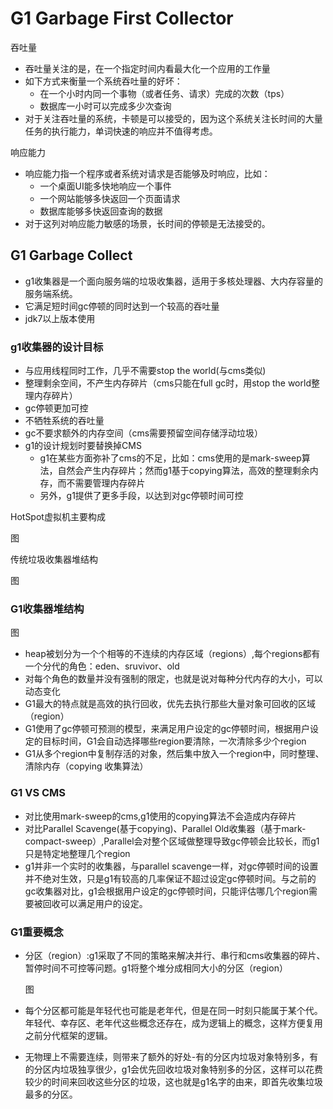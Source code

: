# G1   Garbage First Collector

吞吐量

- 吞吐量关注的是，在一个指定时间内看最大化一个应用的工作量
- 如下方式来衡量一个系统吞吐量的好坏：
  - 在一个小时内同一个事物（或者任务、请求）完成的次数（tps）
  - 数据库一小时可以完成多少次查询
- 对于关注吞吐量的系统，卡顿是可以接受的，因为这个系统关注长时间的大量任务的执行能力，单词快速的响应并不值得考虑。

响应能力

- 响应能力指一个程序或者系统对请求是否能够及时响应，比如：
  - 一个桌面UI能多快地响应一个事件
  - 一个网站能够多快返回一个页面请求
  - 数据库能够多快返回查询的数据
- 对于这列对响应能力敏感的场景，长时间的停顿是无法接受的。

## G1 Garbage Collect

- g1收集器是一个面向服务端的垃圾收集器，适用于多核处理器、大内存容量的服务端系统。
- 它满足短时间gc停顿的同时达到一个较高的吞吐量
- jdk7以上版本使用

### g1收集器的设计目标

- 与应用线程同时工作，几乎不需要stop the world(与cms类似)
- 整理剩余空间，不产生内存碎片（cms只能在full gc时，用stop the world整理内存碎片）
- gc停顿更加可控
- 不牺牲系统的吞吐量
- gc不要求额外的内存空间（cms需要预留空间存储浮动垃圾）
- g1的设计规划时要替换掉CMS
  - g1在某些方面弥补了cms的不足，比如：cms使用的是mark-sweep算法，自然会产生内存碎片；然而g1基于copying算法，高效的整理剩余内存，而不需要管理内存碎片
  - 另外，g1提供了更多手段，以达到对gc停顿时间可控

HotSpot虚拟机主要构成  

图

传统垃圾收集器堆结构

图

### G1收集器堆结构

图

- heap被划分为一个个相等的不连续的内存区域（regions）,每个regions都有一个分代的角色：eden、sruvivor、old
- 对每个角色的数量并没有强制的限定，也就是说对每种分代内存的大小，可以动态变化
- G1最大的特点就是高效的执行回收，优先去执行那些大量对象可回收的区域（region）
- G1使用了gc停顿可预测的模型，来满足用户设定的gc停顿时间，根据用户设定的目标时间，G1会自动选择哪些region要清除，一次清除多少个region
- G1从多个region中复制存活的对象，然后集中放入一个region中，同时整理、清除内存（copying 收集算法）

### G1 VS CMS

- 对比使用mark-sweep的cms,g1使用的copying算法不会造成内存碎片
- 对比Parallel Scavenge(基于copying)、Parallel Old收集器（基于mark-compact-sweep）,Parallel会对整个区域做整理导致gc停顿会比较长，而g1只是特定地整理几个region
- g1并非一个实时的收集器，与parallel scavenge一样，对gc停顿时间的设置并不绝对生效，只是g1有较高的几率保证不超过设定gc停顿时间。与之前的gc收集器对比，g1会根据用户设定的gc停顿时间，只能评估哪几个region需要被回收可以满足用户的设定。

### G1重要概念

- 分区（region）:g1采取了不同的策略来解决并行、串行和cms收集器的碎片、暂停时间不可控等问题。g1将整个堆分成相同大小的分区（region）

  图

- 每个分区都可能是年轻代也可能是老年代，但是在同一时刻只能属于某个代。年轻代、幸存区、老年代这些概念还存在，成为逻辑上的概念，这样方便复用之前分代框架的逻辑。

- 无物理上不需要连续，则带来了额外的好处-有的分区内垃圾对象特别多，有的分区内垃圾独享很少，g1会优先回收垃圾对象特别多的分区，这样可以花费较少的时间来回收这些分区的垃圾，这也就是g1名字的由来，即首先收集垃圾最多的分区。

  